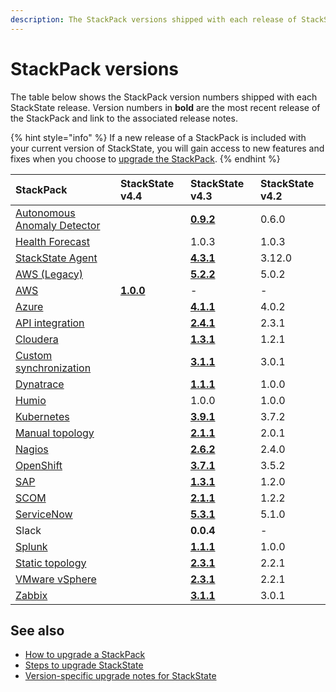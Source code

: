 ```yaml
---
description: The StackPack versions shipped with each release of StackState.
---
```


# StackPack versions

The table below shows the StackPack version numbers shipped with each StackState release. Version numbers in **bold** are the most recent release of the StackPack and link to the associated release notes.

{% hint style="info" %}
If a new release of a StackPack is included with your current version of StackState, you will gain access to new features and fixes when you choose to [upgrade the StackPack](../../stackpacks/about-stackpacks.md#upgrade-a-stackpack).
{% endhint %}

| StackPack | StackState v4.4 | StackState v4.3 | StackState v4.2 |
| :--- | :--- | :--- | :--- |
| [Autonomous Anomaly Detector](../../stackpacks/add-ons/aad.md) |  | [**0.9.2**](../../stackpacks/add-ons/aad.md#release-notes) | 0.6.0 |
| [Health Forecast](../../stackpacks/add-ons/health-forecast.md) |  | 1.0.3 | 1.0.3 |
| [StackState Agent](../../stackpacks/integrations/agent.md) |  | [**4.3.1**](../../stackpacks/integrations/agent.md#release-notes) | 3.12.0 |
| [AWS (Legacy)](../../stackpacks/integrations/aws/aws-legacy.md) |  | [**5.2.2**](../../stackpacks/integrations/aws/aws-legacy.md#release-notes) | 5.0.2 |
| [AWS](../../stackpacks/integrations/aws/aws.md) | [**1.0.0**](../../stackpacks/integrations/aws/aws-legacy.md#release-notes) | - | - |
| [Azure](../../stackpacks/integrations/azure.md) |  | [**4.1.1**](../../stackpacks/integrations/azure.md#release-notes) | 4.0.2 |
| [API integration](../agent/api-integration.md) |  | [**2.4.1**](../agent/api-integration.md#release-notes) | 2.3.1 |
| [Cloudera](../../stackpacks/integrations/cloudera.md) |  | [**1.3.1**](../../stackpacks/integrations/cloudera.md#release-notes) | 1.2.1 |
| [Custom synchronization](../../stackpacks/integrations/customsync.md) |  | [**3.1.1**](https://github.com/StackVista/stackpack-autosync/blob/master/RELEASE.md) | 3.0.1 |
| [Dynatrace](../../stackpacks/integrations/dynatrace.md) |  | [**1.1.1**](../../stackpacks/integrations/dynatrace.md#release-notes) | 1.0.0 |
| [Humio](../../stackpacks/integrations/humio.md) |  | 1.0.0 | 1.0.0 |
| [Kubernetes](../../stackpacks/integrations/kubernetes.md) |  | [**3.9.1**](../../stackpacks/integrations/kubernetes.md#release-notes) | 3.7.2 |
| [Manual topology](../../stackpacks/integrations/manualtopo.md) |  | [**2.1.1**](../../stackpacks/integrations/manualtopo.md#release-notes) | 2.0.1 |
| [Nagios](../../stackpacks/integrations/nagios.md) |  | [**2.6.2**](../../stackpacks/integrations/nagios.md#release-notes) | 2.4.0 |
| [OpenShift](../../stackpacks/integrations/openshift.md) |  | [**3.7.1**](../../stackpacks/integrations/openshift.md#release-notes) | 3.5.2 |
| [SAP](../../stackpacks/integrations/sap.md) |  | [**1.3.1**](https://github.com/StackVista/stackpack-sap/blob/master/src/main/stackpack/resources/RELEASE.md) | 1.2.0 |
| [SCOM](../../stackpacks/integrations/scom.md) |  | [**2.1.1**](../../stackpacks/integrations/scom.md#release-notes) | 1.2.2 |
| [ServiceNow](../../stackpacks/integrations/servicenow.md) |  | [**5.3.1**](../../stackpacks/integrations/servicenow.md#release-notes) | 5.1.0 |
| Slack |  | **0.0.4** | - |
| [Splunk](../../stackpacks/integrations/splunk/splunk_stackpack.md) |  | [**1.1.1**](https://github.com/StackVista/stackpack-splunk/blob/master/RELEASE.md) | 1.0.0 |
| [Static topology](../../stackpacks/integrations/static_topology.md) |  | [**2.3.1**](../../stackpacks/integrations/static_topology.md#release-notes) | 2.2.1 |
| [VMware vSphere](../../stackpacks/integrations/vsphere.md) |  | [**2.3.1**](../../stackpacks/integrations/vsphere.md#release-notes) | 2.2.1 |
| [Zabbix](../../stackpacks/integrations/zabbix.md) |  | [**3.1.1**](../../stackpacks/integrations/zabbix.md#release-notes) | 3.0.1 |

## See also

* [How to upgrade a StackPack](../../stackpacks/about-stackpacks.md#upgrade-a-stackpack)
* [Steps to upgrade StackState](steps-to-upgrade.md)
* [Version-specific upgrade notes for StackState](version-specific-upgrade-instructions.md)


